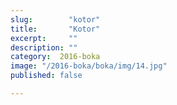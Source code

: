```yaml
---
slug:        "kotor"
title:       "Kotor"
excerpt:     ""
description: ""
category:  2016-boka
image: "/2016-boka/boka/img/14.jpg"
published: false

---
```

